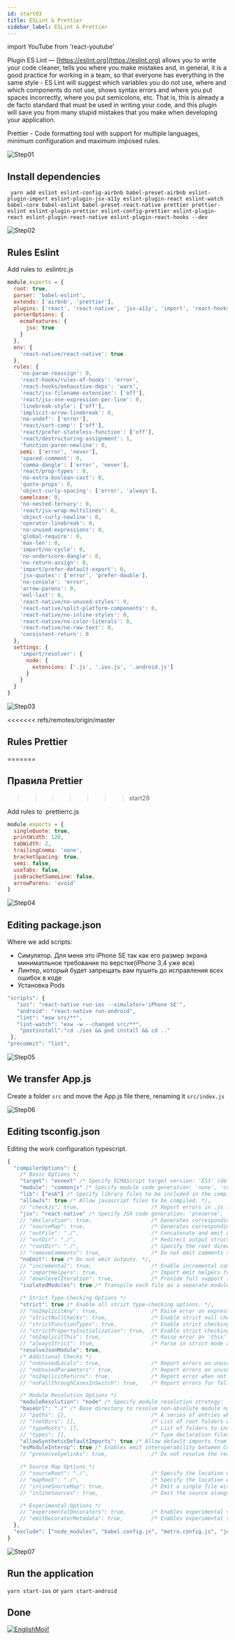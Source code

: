 ```yaml
---
id: start03
title: ESLint & Prettier
sidebar_label: ESLint & Prettier
---
```


import YouTube from 'react-youtube'


Plugin ES Lint — [https://eslint.org](https://eslint.org) allows you to write your code cleaner, tells you where you make mistakes and, in general, it is a good practice for working in a team, so that everyone has everything in the same style - ES Lint will suggest which variables you do not use, where and which components do not use, shows syntax errors and where you put spaces incorrectly, where you put semicolons, etc. That is, this is already a de facto standard that must be used in writing your code, and this plugin will save you from many stupid mistakes that you make when developing your application.

Prettier - Code formatting tool with support for multiple languages, minimum configuration and maximum imposed rules.

<YouTube videoId='noQ0JGVC6SA' />


![Step01](/img/steps/01.png)

## Install dependencies

```
 yarn add eslint eslint-config-airbnb babel-preset-airbnb eslint-plugin-import eslint-plugin-jsx-a11y eslint-plugin-react eslint-watch babel-core babel-eslint babel-preset-react-native prettier prettier-eslint eslint-plugin-prettier eslint-config-prettier eslint-plugin-react eslint-plugin-react-native eslint-plugin-react-hooks --dev
```

![Step02](/img/steps/02.png)

## Rules Eslint

Add rules to .eslintrc.js

```jsx
module.exports = {
  root: true,
  parser: 'babel-eslint',
  extends: ['airbnb', 'prettier'],
  plugins: ['react', 'react-native', 'jsx-a11y', 'import', 'react-hooks'],
  parserOptions: {
    ecmaFeatures: {
      jsx: true
    }
  },
  env: {
    'react-native/react-native': true
  },
  rules: {
    'no-param-reassign': 0,
    'react-hooks/rules-of-hooks': 'error',
    'react-hooks/exhaustive-deps': 'warn',
    'react/jsx-filename-extension': ['off'],
    'react/jsx-one-expression-per-line': 0,
    'linebreak-style': ['off'],
    'implicit-arrow-linebreak': 0,
    'no-undef': ['error'],
    'react/sort-comp': ['off'],
    'react/prefer-stateless-function': ['off'],
    'react/destructuring-assignment': 1,
    'function-paren-newline': 0,
    semi: ['error', 'never'],
    'spaced-comment': 0,
    'comma-dangle': ['error', 'never'],
    'react/prop-types': 0,
    'no-extra-boolean-cast': 0,
    'quote-props': 0,
    'object-curly-spacing': ['error', 'always'],
    camelcase: 0,
    'no-nested-ternary': 0,
    'react/jsx-wrap-multilines': 0,
    'object-curly-newline': 0,
    'operator-linebreak': 0,
    'no-unused-expressions': 0,
    'global-require': 0,
    'max-len': 0,
    'import/no-cycle': 0,
    'no-underscore-dangle': 0,
    'no-return-assign': 0,
    'import/prefer-default-export': 0,
    'jsx-quotes': ['error', 'prefer-double'],
    'no-console': 'error',
    'arrow-parens': 0,
    'eol-last': 0,
    'react-native/no-unused-styles': 0,
    'react-native/split-platform-components': 0,
    'react-native/no-inline-styles': 0,
    'react-native/no-color-literals': 0,
    'react-native/no-raw-text': 0,
    'consistent-return': 0
  },
  settings: {
    'import/resolver': {
      node: {
        extensions: ['.js', '.ios.js', '.android.js']
      }
    }
  }
}
```

![Step03](/img/steps/03.png)

<<<<<<< refs/remotes/origin/master
## Rules Prettier
=======
## Правила Prettier
>>>>>>> start28

Add rules to .prettierrc.js

```jsx
module.exports = {
  singleQuote: true,
  printWidth: 120,
  tabWidth: 2,
  trailingComma: 'none',
  bracketSpacing: true,
  semi: false,
  useTabs: false,
  jsxBracketSameLine: false,
  arrowParens: 'avoid'
}
```

![Step04](/img/steps/04.png)

## Editing package.json

Where we add scripts:

- Симулятор. Для меня это iPhone SE так как его размер экрана миниматльное требование по верстке(iPhone 3,4 уже все)
- Линтер, который будет запрещать вам пушить до исправления всех ошибок в коде
- Установка Pods

```jsx
"scripts": {
   "ios": "react-native run-ios --simulator='iPhone SE'",
   "android": "react-native run-android",
   "lint": "esw src/**",
   "lint-watch": "esw -w --changed src/**",
    "postinstall":"cd ./ios && pod install && cd .."
 },
"precommit": "lint",
```

![Step05](/img/steps/05.png)

## We transfer App.js

Create a folder `src` and move the App.js file there, renaming it `src/index.js`

![Step06](/img/steps/06.png)

## Editing tsconfig.json

Editing the work configuration typescript.

```jsx
{
  "compilerOptions": {
    /* Basic Options */
    "target": "esnext" /* Specify ECMAScript target version: 'ES3' (default), 'ES5', 'ES2015', 'ES2016', 'ES2017','ES2018' or 'ESNEXT'. */,
    "module": "commonjs" /* Specify module code generation: 'none', 'commonjs', 'amd', 'system', 'umd', 'es2015', or 'ESNext'. */,
    "lib": ["es6"] /* Specify library files to be included in the compilation. */,
    "allowJs": true /* Allow javascript files to be compiled. */,
    // "checkJs": true,                       /* Report errors in .js files. */
    "jsx": "react-native" /* Specify JSX code generation: 'preserve', 'react-native', or 'react'. */,
    // "declaration": true,                   /* Generates corresponding '.d.ts' file. */
    // "sourceMap": true,                     /* Generates corresponding '.map' file. */
    // "outFile": "./",                       /* Concatenate and emit output to single file. */
    // "outDir": "./",                        /* Redirect output structure to the directory. */
    // "rootDir": "./",                       /* Specify the root directory of input files. Use to control the output directory structure with --outDir. */
    // "removeComments": true,                /* Do not emit comments to output. */
    "noEmit": true /* Do not emit outputs. */,
    // "incremental": true,                   /* Enable incremental compilation */
    // "importHelpers": true,                 /* Import emit helpers from 'tslib'. */
    // "downlevelIteration": true,            /* Provide full support for iterables in 'for-of', spread, and destructuring when targeting 'ES5' or 'ES3'. */
    "isolatedModules": true /* Transpile each file as a separate module (similar to 'ts.transpileModule'). */,

    /* Strict Type-Checking Options */
    "strict": true /* Enable all strict type-checking options. */,
    // "noImplicitAny": true,                 /* Raise error on expressions and declarations with an implied 'any' type. */
    // "strictNullChecks": true,              /* Enable strict null checks. */
    // "strictFunctionTypes": true,           /* Enable strict checking of function types. */
    // "strictPropertyInitialization": true,  /* Enable strict checking of property initialization in classes. */
    // "noImplicitThis": true,                /* Raise error on 'this' expressions with an implied 'any' type. */
    // "alwaysStrict": true,                  /* Parse in strict mode and emit "use strict" for each source file. */
    "resolveJsonModule": true,
    /* Additional Checks */
    // "noUnusedLocals": true,                /* Report errors on unused locals. */
    // "noUnusedParameters": true,            /* Report errors on unused parameters. */
    // "noImplicitReturns": true,             /* Report error when not all code paths in function return a value. */
    // "noFallthroughCasesInSwitch": true,    /* Report errors for fallthrough cases in switch statement. */

    /* Module Resolution Options */
    "moduleResolution": "node" /* Specify module resolution strategy: 'node' (Node.js) or 'classic' (TypeScript pre-1.6). */,
    "baseUrl": "./" /* Base directory to resolve non-absolute module names. */,
    // "paths": {},                           /* A series of entries which re-map imports to lookup locations relative to the 'baseUrl'. */
    // "rootDirs": [],                        /* List of root folders whose combined content represents the structure of the project at runtime. */
    // "typeRoots": [],                       /* List of folders to include type definitions from. */
    // "types": [],                           /* Type declaration files to be included in compilation. */
    "allowSyntheticDefaultImports": true /* Allow default imports from modules with no default export. This does not affect code emit, just typechecking. */,
    "esModuleInterop": true /* Enables emit interoperability between CommonJS and ES Modules via creation of namespace objects for all imports. Implies 'allowSyntheticDefaultImports'. */
    // "preserveSymlinks": true,              /* Do not resolve the real path of symlinks. */

    /* Source Map Options */
    // "sourceRoot": "./",                    /* Specify the location where debugger should locate TypeScript files instead of source locations. */
    // "mapRoot": "./",                       /* Specify the location where debugger should locate map files instead of generated locations. */
    // "inlineSourceMap": true,               /* Emit a single file with source maps instead of having a separate file. */
    // "inlineSources": true,                 /* Emit the source alongside the sourcemaps within a single file; requires '--inlineSourceMap' or '--sourceMap' to be set. */

    /* Experimental Options */
    // "experimentalDecorators": true,        /* Enables experimental support for ES7 decorators. */
    // "emitDecoratorMetadata": true,         /* Enables experimental support for emitting type metadata for decorators. */
  },
  "exclude": ["node_modules", "babel.config.js", "metro.config.js", "jest.config.js"]
}
```

![Step07](/img/steps/07.png)

## Run the application

`yarn start-ios` or `yarn start-android`

## Done 

[![EnglishMoji!](/img/logo/NeuroCoder.png)](https://vk.com/neurocoder)
